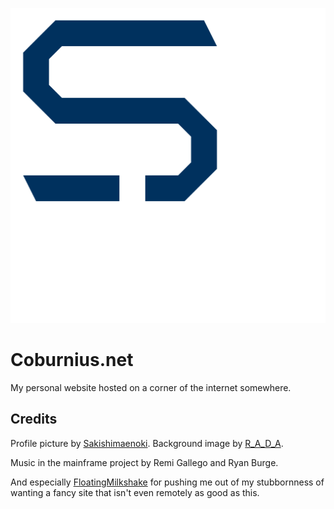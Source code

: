 ![Coburnius Logo](https://github.com/CoburnFuse/Coburnius.net/blob/main/favicon.png?raw=true)

# Coburnius.net
My personal website hosted on a corner of the internet somewhere.

## Credits
Profile picture by [Sakishimaenoki](https://www.pixiv.net/en/users/88277).
Background image by [R_A_D_A](https://www.pixiv.net/en/users/16162616).

Music in the mainframe project by Remi Gallego and Ryan Burge.

And especially [FloatingMilkshake](https://github.com/FloatingMilkshake) for pushing me out of my stubbornness of wanting a fancy site that isn't even remotely as good as this.